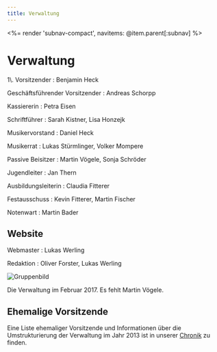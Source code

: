 ```yaml
---
title: Verwaltung
---
```


<%= render 'subnav-compact', navitems: @item.parent[:subnav] %>

# Verwaltung

<div class="pure-g">
<div class="pure-u-1-3" markdown="1">
1\. Vorsitzender
: Benjamin Heck

Geschäftsführender Vorsitzender
: Andreas Schorpp

Kassiererin
: Petra Eisen

Schriftführer
: Sarah Kistner, Lisa Honzejk

Musikervorstand
: Daniel Heck

Musikerrat
: Lukas Stürmlinger, Volker Mompere

Passive Beisitzer
: Martin Vögele, Sonja Schröder

Jugendleiter
: Jan Thern

Ausbildungsleiterin
: Claudia Fitterer

Festausschuss
: Kevin Fitterer, Martin Fischer

Notenwart
: Martin Bader

## Website

Webmaster
: Lukas Werling

Redaktion
: Oliver Forster, Lukas Werling
</div>

<div class="pure-u-2-3" markdown="1">
<img class="pure-img" src="/images/verein/Verwaltung_Feb_2017.jpg" alt="Gruppenbild">

Die Verwaltung im Februar 2017. Es fehlt Martin Vögele.
</div>
</div>

## Ehemalige Vorsitzende

Eine Liste ehemaliger Vorsitzende und Informationen über die Umstrukturierung der Verwaltung im Jahr 2013 ist in unserer [Chronik](../chronik/) zu finden.
